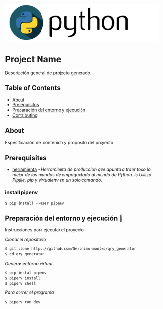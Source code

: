 ![plot](./docs/assets/banner.png)

# Project Name

Descripción general de projecto generado.

## Table of Contents

- [About](#about)
- [Prerequisitos](#prerequisitos)
- [Preparación del entorno y ejecución](#usage)
- [Contributing](../CONTRIBUTING.md)

## 
## About <a name = "about"></a>
 
Espesificación del contenido y proposito del proyecto.


## 
## Prerequisites <a name = "prerequisitos"></a>

* [herramienta](https://pipenv-es.readthedocs.io/es/latest/) - _Herramienta de produccion que apunta a traer todo lo mejor de los mundos de empaquetado al mundo de Python. is Utiliza Pipfile, pip y virtualenv en un solo comando._

###
### install pipenv
```
$ pip install --user pipenv
```



## 
## Preparación del entorno y ejecución 🔧<a name = "usage"></a>

Instrucciones para ejecutar el proyecto

_Clonar el repositorio_

```bash
$ git clone https://github.com/Geronimo-montes/qry_generator
$ cd qry_generator
```

_Generar entorno virtual_

```bash
$ pip instal pipenv
$ pipenv install
$ pipenv shell
```

_Para correr el programa_

```bash
$ pipenv run dev
```
